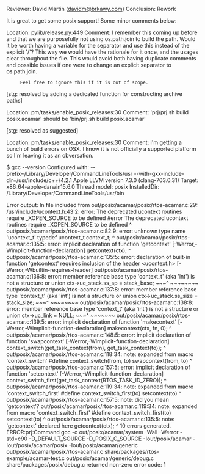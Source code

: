 Reviewer: David Martin (davidm@brkawy.com)
Conclusion: Rework

It is great to get some posix support! Some minor comments below:

Location: pylib/release.py:449
Comment: I remember this coming up before and that we are purposefully not using
         os.path.join to build the path. Would it be worth having a variable for
         the separator and use this instead of the explicit '/'? This way we
         would have the rationale for it once, and the usages clear throughout
         the file. This would avoid both having duplicate comments and possible
         issues if one were to change an explicit separator to os.path.join.

         Feel free to ignore this if it is out of scope.

[stg: resolved by adding a dedicated function for constructing archive paths]

Location:  pm/tasks/enable_posix_releases:30
Comment: 'prj/prj.sh build posix.acamar' should be 'bin/prj.sh build posix.acamar'

[stg: resolved as suggested]

Location:  pm/tasks/enable_posix_releases:30
Comment: I'm getting a bunch of build errors on OSX. I know it is not officially
         a supported platform so I'm leaving it as an obversation.

$ gcc --version
Configured with: --prefix=/Library/Developer/CommandLineTools/usr --with-gxx-include-dir=/usr/include/c++/4.2.1
Apple LLVM version 7.3.0 (clang-703.0.31)
Target: x86_64-apple-darwin15.6.0
Thread model: posix
InstalledDir: /Library/Developer/CommandLineTools/usr/bin

Error output:
In file included from out/posix/acamar/posix/rtos-acamar.c:29:
/usr/include/ucontext.h:43:2: error: The deprecated ucontext routines require _XOPEN_SOURCE to be defined
#error The deprecated ucontext routines require _XOPEN_SOURCE to be defined
 ^
out/posix/acamar/posix/rtos-acamar.c:82:9: error: unknown type name 'ucontext_t'
typedef ucontext_t context_t;
        ^
out/posix/acamar/posix/rtos-acamar.c:135:5: error: implicit declaration of function 'getcontext' [-Werror,-Wimplicit-function-declaration]
    getcontext(ctx);
    ^
out/posix/acamar/posix/rtos-acamar.c:135:5: error: declaration of built-in function 'getcontext' requires inclusion of the header <ucontext.h> [-Werror,-Wbuiltin-requires-header]
out/posix/acamar/posix/rtos-acamar.c:136:8: error: member reference base type 'context_t' (aka 'int') is not a structure or union
    ctx->uc_stack.ss_sp = stack_base;
    ~~~^ ~~~~~~~~
out/posix/acamar/posix/rtos-acamar.c:137:8: error: member reference base type 'context_t' (aka 'int') is not a structure or union
    ctx->uc_stack.ss_size = stack_size;
    ~~~^ ~~~~~~~~
out/posix/acamar/posix/rtos-acamar.c:138:8: error: member reference base type 'context_t' (aka 'int') is not a structure or union
    ctx->uc_link = NULL;
    ~~~^ ~~~~~~~
out/posix/acamar/posix/rtos-acamar.c:139:5: error: implicit declaration of function 'makecontext' [-Werror,-Wimplicit-function-declaration]
    makecontext(ctx, fn, 0);
    ^
out/posix/acamar/posix/rtos-acamar.c:148:5: error: implicit declaration of function 'swapcontext' [-Werror,-Wimplicit-function-declaration]
    context_switch(get_task_context(from), get_task_context(to));
    ^
out/posix/acamar/posix/rtos-acamar.c:118:34: note: expanded from macro 'context_switch'
#define context_switch(from, to) swapcontext(from, to)
                                 ^
out/posix/acamar/posix/rtos-acamar.c:157:5: error: implicit declaration of function 'setcontext' [-Werror,-Wimplicit-function-declaration]
    context_switch_first(get_task_context(RTOS_TASK_ID_ZERO));
    ^
out/posix/acamar/posix/rtos-acamar.c:119:34: note: expanded from macro 'context_switch_first'
#define context_switch_first(to) setcontext(to)
                                 ^
out/posix/acamar/posix/rtos-acamar.c:157:5: note: did you mean 'getcontext'?
out/posix/acamar/posix/rtos-acamar.c:119:34: note: expanded from macro 'context_switch_first'
#define context_switch_first(to) setcontext(to)
                                 ^
out/posix/acamar/posix/rtos-acamar.c:135:5: note: 'getcontext' declared here
    getcontext(ctx);
    ^
10 errors generated.
ERROR:prj:Command gcc -o out/posix/acamar/system -Wall -Werror -std=c90 -D_DEFAULT_SOURCE -D_POSIX_C_SOURCE -Iout/posix/acamar -Iout/posix/acamar/posix -Iout/posix/acamar/generic out/posix/acamar/posix/rtos-acamar.c share/packages/rtos-example/acamar-test.c out/posix/acamar/generic/debug.c share/packages/posix/debug.c returned non-zero error code: 1
